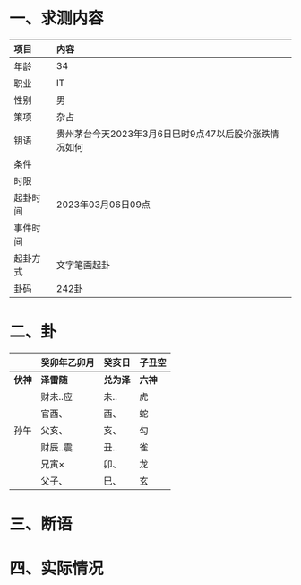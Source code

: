 # 一、求测内容
|项目|内容|
|:-|:-|
|年龄|34|
|职业|IT|
|性别|男|
|策项|杂占|
|钥语|贵州茅台今天2023年3月6日巳时9点47以后股价涨跌情况如何|
|条件||
|时限||
|起卦时间|2023年03月06日09点|
|事件时间||
|起卦方式|文字笔画起卦|
|卦码|242卦|

# 二、卦
||癸卯年乙卯月|癸亥日|子丑空|
|:-|:-|:-|:-|
|**伏神**|**泽雷随**|**兑为泽**|**六神**|
||财未..应|未..|虎|
||官酉、|酉、|蛇|
|孙午|父亥、|亥、|勾|
||财辰..震|丑..|雀|
||兄寅×|卯、|龙|
||父子、|巳、|玄|


# 三、断语

# 四、实际情况